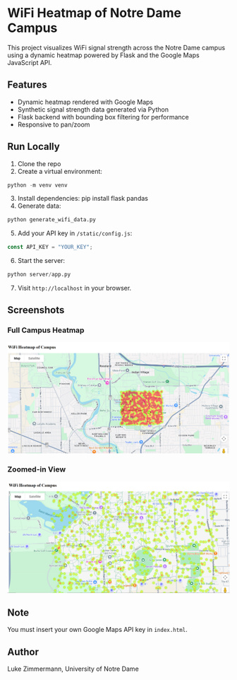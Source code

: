 # WiFi Heatmap of Notre Dame Campus

This project visualizes WiFi signal strength across the Notre Dame campus using a dynamic heatmap powered by Flask and the Google Maps JavaScript API.

## Features
- Dynamic heatmap rendered with Google Maps
- Synthetic signal strength data generated via Python
- Flask backend with bounding box filtering for performance
- Responsive to pan/zoom

## Run Locally
1. Clone the repo
2. Create a virtual environment:
```python
python -m venv venv
```
3. Install dependencies:
pip install flask pandas
4. Generate data:
```python
python generate_wifi_data.py
```
5. Add your API key in `/static/config.js`:
```js
const API_KEY = "YOUR_KEY";
```
6. Start the server:
```python
python server/app.py
```
7. Visit `http://localhost` in your browser.

## Screenshots

### Full Campus Heatmap
![Campus Heatmap](screenshots/wifi_heatmap_unzoomed.PNG)

### Zoomed-in View
![Zoomed View](screenshots/wifi_heatmap_zoomed.PNG)

## Note
You must insert your own Google Maps API key in `index.html`.

## Author
Luke Zimmermann, University of Notre Dame